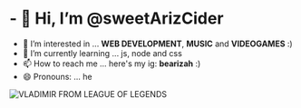 # - 👋 Hi, I’m @sweetArizCider
- 👀 I’m interested in ... **WEB DEVELOPMENT**, **MUSIC** and **VIDEOGAMES** :)
- 🌱 I’m currently learning ... js, node and css 
- 📫 How to reach me ... here's my ig: **bearizah** :)
- 😄 Pronouns: ... he

![VLADIMIR FROM LEAGUE OF LEGENDS](https://github.com/user-attachments/assets/7cfcec21-f95a-4b51-b8c3-c0fc7af3df51)

<!---
sweetArizCider/sweetArizCider is a ✨ special ✨ repository because its `README.md` (this file) appears on your GitHub profile.
You can click the Preview link to take a look at your changes.
--->
